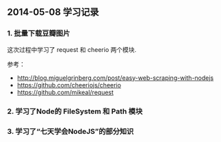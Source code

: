 ## 2014-05-08 学习记录

### 1. 批量下载豆瓣图片

这次过程中学习了 request 和 cheerio 两个模块.

参考：
- http://blog.miguelgrinberg.com/post/easy-web-scraping-with-nodejs
- https://github.com/cheeriojs/cheerio
- https://github.com/mikeal/request

### 2. 学习了Node的 FileSystem 和 Path 模块

### 3. 学习了“七天学会NodeJS”的部分知识

## 